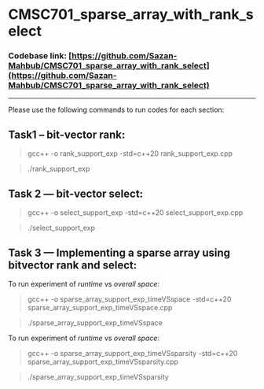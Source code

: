 # CMSC701_sparse_array_with_rank_select

### Codebase link: [https://github.com/Sazan-Mahbub/CMSC701_sparse_array_with_rank_select](https://github.com/Sazan-Mahbub/CMSC701_sparse_array_with_rank_select)

<hr>

Please use the following commands to run codes for each section:

## Task1 – bit-vector rank:

> gcc++ -o rank_support_exp -std=c++20 rank_support_exp.cpp

> ./rank_support_exp

## Task 2 — bit-vector select:

> gcc++ -o select_support_exp -std=c++20 select_support_exp.cpp

> ./select_support_exp

## Task 3 — Implementing a sparse array using bitvector rank and select:

To run experiment of *runtime* vs *overall space*:

> gcc++ -o sparse_array_support_exp_timeVSspace -std=c++20 sparse_array_support_exp_timeVSspace.cpp

> ./sparse_array_support_exp_timeVSspace


To run experiment of *runtime* vs *overall space*:
> gcc++ -o sparse_array_support_exp_timeVSsparsity -std=c++20 sparse_array_support_exp_timeVSsparsity.cpp

> ./sparse_array_support_exp_timeVSsparsity

